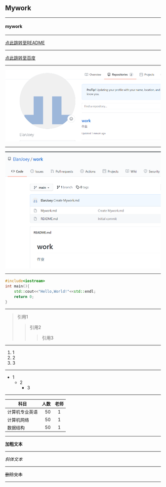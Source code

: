 ## Mywork
---
#### mywork
---
[点此跳转至README](https://github.com/ElanJoey/work/blob/main/README.md)

---

[点此跳转至百度](https://www.baidu.com/?tn=88093251_80_hao_pg)

---

![图像1](https://github.com/ElanJoey/work/blob/main/mywork1.png)

---

![图像2](https://github.com/ElanJoey/work/blob/main/work1.png)

---

```cpp
#include<iostream>
int main(){
    std::cout<<"Hello,World!"<<std::endl;
    return 0;
}
```
---
>引用1
>>引用2
>>>引用3
---
1. 1
1. 2
1. 3
---
* 1
    * 2
        * 3
---

| 科目                  | 人数    | 老师  |
| --------              | -----:  | :----: |
| 计算机专业英语        | 50      |   1    |
| 计算机网络            | 50      |   1    |
| 数据结构              | 50      |   1    |

---


**加粗文本**

---

*斜体文本*

---

~~删除文本~~

---
